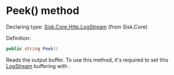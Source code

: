 <!--

Copyrights 2023 Sisk Framework - CypherPotato
Published under MIT license

!!! DO NOT EDIT THIS FILE !!!
This file was generated by a tool in the Sisk package. To edit the information in this documentation,
edit the XML documentation present in the Sisk source code.

-->


# Peek() method

Declaring type: [Sisk.Core.Http.LogStream](/read?q=/contents/spec/Sisk.Core.Http.LogStream.md) (from Sisk.Core)


Definition:

```cs
public string Peek()
```

Reads the output buffer. To use this method, it's required to set this <a href="/read?q=/contents/spec/Sisk.Core.Http.LogStream.md">LogStream</a> buffering with <see cref="M:Sisk.Core.Http.LogStream.StartBuffering(System.Int32)" />.

